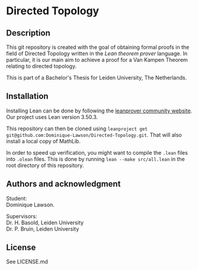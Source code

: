 # Directed Topology

## Description
This git repository is created with the goal of obtaining formal proofs in the field of Directed Topology written in the *Lean theorem prover* language.
In particular, it is our main aim to achieve a proof for a Van Kampen Theorem relating to directed topology. 

This is part of a Bachelor's Thesis for Leiden University, The Netherlands.

## Installation
Installing Lean can be done by following the [leanprover community website](https://leanprover-community.github.io/lean3/get_started.html).
Our project uses Lean version 3.50.3.

This repository can then be cloned using `leanproject get git@github.com:Dominique-Lawson/Directed-Topology.git`.
That will also install a local copy of MathLib.

In order to speed up verification, you might want to compile the `.lean` files into `.olean` files.
This is done by running `lean --make src/all.lean` in the root directory of this repository.

## Authors and acknowledgment
Student:  
Dominique Lawson.

Supervisors:  
Dr. H. Basold, Leiden University  
Dr. P. Bruin, Leiden University

## License
See LICENSE.md
